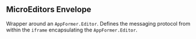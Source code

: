 MicroEditors Envelope
--

Wrapper around an `AppFormer.Editor`. Defines the messaging protocol from within the `iframe` encapsulating the `AppFormer.Editor`. 